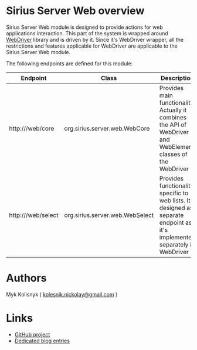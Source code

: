 # Sirius Server Web overview 

Sirius Server Web module is designed to provide actions for web applications interaction. This part of the system is wrapped around [WebDriver](http://docs.seleniumhq.org/projects/webdriver/) library and is driven by it. Since it's WebDriver wrapper, all the restrictions and features applicable for WebDriver are applicable to the Sirius Server Web module.

The following endpoints are defined for this module:

| Endpoint                       | Class                             | Description |
| ------------------------------ | --------------------------------- | ----------- |
| http://<base URL>/web/core     | org.sirius.server.web.WebCore     | Provides main functionality. Actually it combines the API of WebDriver and WebElement classes of the WebDriver |
| http://<base URL>/web/select   | org.sirius.server.web.WebSelect   | Provides functionality specific to web lists. It's designed as separate endpoint as it's implemented separately in WebDriver |

# Authors

Myk Kolisnyk ( [kolesnik.nickolay@gmail.com](mailto://kolesnik.nickolay@gmail.com) )

# Links  

* [GitHub project](https://github.com/mkolisnyk/Sirius)
* [Dedicated blog entries](http://mkolisnyk.blogspot.com/search/label/Sirius)